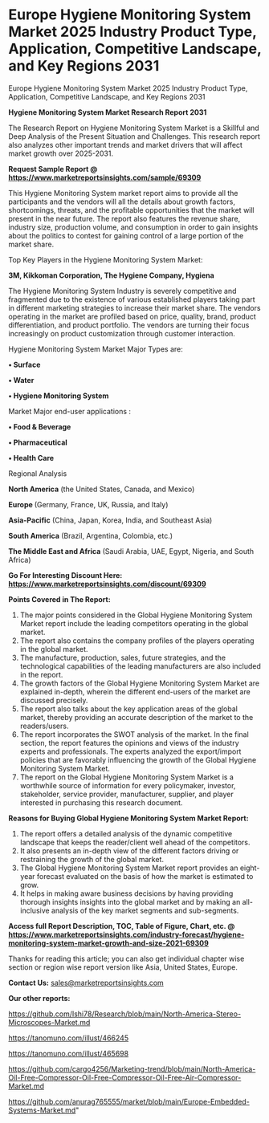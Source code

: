 # Europe Hygiene Monitoring System Market 2025 Industry Product Type, Application, Competitive Landscape, and Key Regions 2031
Europe Hygiene Monitoring System Market 2025 Industry Product Type, Application, Competitive Landscape, and Key Regions 2031

<strong>Hygiene Monitoring System Market Research Report 2031</strong>

The Research Report on Hygiene Monitoring System Market is a Skillful and Deep Analysis of the Present Situation and Challenges. This research report also analyzes other important trends and market drivers that will affect market growth over 2025-2031.

<strong>Request Sample Report @ <a href=https://www.marketreportsinsights.com/sample/69309>https://www.marketreportsinsights.com/sample/69309</a></strong>

This Hygiene Monitoring System market report aims to provide all the participants and the vendors will all the details about growth factors, shortcomings, threats, and the profitable opportunities that the market will present in the near future. The report also features the revenue share, industry size, production volume, and consumption in order to gain insights about the politics to contest for gaining control of a large portion of the market share.

Top Key Players in the Hygiene Monitoring System Market:

<strong>3M, Kikkoman Corporation, The Hygiene Company, Hygiena</strong>

The Hygiene Monitoring System Industry is severely competitive and fragmented due to the existence of various established players taking part in different marketing strategies to increase their market share. The vendors operating in the market are profiled based on price, quality, brand, product differentiation, and product portfolio. The vendors are turning their focus increasingly on product customization through customer interaction.

Hygiene Monitoring System Market Major Types are:

<strong>• Surface

• Water

• Hygiene Monitoring System</strong>

Market Major end-user applications :

<strong>• Food & Beverage

• Pharmaceutical

• Health Care</strong>

Regional Analysis

</u><strong><b>North America</b></strong> (the United States, Canada, and Mexico)

<strong><b>Europe </b></strong>(Germany, France, UK, Russia, and Italy)

<strong><b>Asia-Pacific</b></strong> (China, Japan, Korea, India, and Southeast Asia)

<strong><b>South America</b></strong> (Brazil, Argentina, Colombia, etc.)

<strong><b>The Middle East and Africa</b></strong> (Saudi Arabia, UAE, Egypt, Nigeria, and South Africa)

<strong>Go For Interesting Discount Here: <a href=https://www.marketreportsinsights.com/discount/69309>https://www.marketreportsinsights.com/discount/69309</a></strong>

<strong>Points Covered in The Report:</strong>
<ol>
  <li>The major points considered in the Global Hygiene Monitoring System Market report include the leading competitors operating in the global market.</li>
  <li>The report also contains the company profiles of the players operating in the global market.</li>
  <li>The manufacture, production, sales, future strategies, and the technological capabilities of the leading manufacturers are also included in the report.</li>
  <li>The growth factors of the Global Hygiene Monitoring System Market are explained in-depth, wherein the different end-users of the market are discussed precisely.</li>
  <li>The report also talks about the key application areas of the global market, thereby providing an accurate description of the market to the readers/users.</li>
  <li>The report incorporates the SWOT analysis of the market. In the final section, the report features the opinions and views of the industry experts and professionals. The experts analyzed the export/import policies that are favorably influencing the growth of the Global Hygiene Monitoring System Market.</li>
  <li>The report on the Global Hygiene Monitoring System Market is a worthwhile source of information for every policymaker, investor, stakeholder, service provider, manufacturer, supplier, and player interested in purchasing this research document.</li>
</ol>
<strong>Reasons for Buying Global Hygiene Monitoring System Market Report:</strong>

<ol>
  <li>The report offers a detailed analysis of the dynamic competitive landscape that keeps the reader/client well ahead of the competitors.</li>
  <li>It also presents an in-depth view of the different factors driving or restraining the growth of the global market.</li>
  <li>The Global Hygiene Monitoring System Market report provides an eight-year forecast evaluated on the basis of how the market is estimated to grow.</li>
  <li>It helps in making aware business decisions by having providing thorough insights insights into the global market and by making an all-inclusive analysis of the key market segments and sub-segments.</li>
</ol>
<strong>Access full Report Description, TOC, Table of Figure, Chart, etc. @ <a href=https://www.marketreportsinsights.com/industry-forecast/hygiene-monitoring-system-market-growth-and-size-2021-69309>https://www.marketreportsinsights.com/industry-forecast/hygiene-monitoring-system-market-growth-and-size-2021-69309</a></strong>


Thanks for reading this article; you can also get individual chapter wise section or region wise report version like Asia, United States, Europe.

<strong>Contact Us:</strong>
sales@marketreportsinsights.com

<strong>Our other reports:</strong>

<a href=https://github.com/Ishi78/Research/blob/main/North-America-Stereo-Microscopes-Market.md>https://github.com/Ishi78/Research/blob/main/North-America-Stereo-Microscopes-Market.md</a>

<a href=https://tanomuno.com/illust/466245>https://tanomuno.com/illust/466245</a>

<a href=https://tanomuno.com/illust/465698>https://tanomuno.com/illust/465698</a>

<a href=https://github.com/cargo4256/Marketing-trend/blob/main/North-America-Oil-Free-Compressor-Oil-Free-Compressor-Oil-Free-Air-Compressor-Market.md>https://github.com/cargo4256/Marketing-trend/blob/main/North-America-Oil-Free-Compressor-Oil-Free-Compressor-Oil-Free-Air-Compressor-Market.md</a>

<a href=https://github.com/anurag765555/market/blob/main/Europe-Embedded-Systems-Market.md>https://github.com/anurag765555/market/blob/main/Europe-Embedded-Systems-Market.md</a>"
